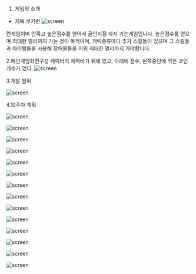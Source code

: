 1. 게임의 소개

- 제목:쿠키런 
![screen](./img/쿠키런.jpg)

 런게임이며 안죽고 높은점수를 얻어서 골인지점 까지 가는게임입니다.
 높은점수를 얻으며 최대한 멀리까지 가는 것이 목적이며,
 캐릭종류마다 추가 스킬들이 있으며 그 스킬들과 아이탬들을 사용해 
 장애물들을 지워 최대한 멀리까지 가야합니다.

2.메인게임화면구성 
케릭터의 체력바가 위에 있고, 아래에 점수, 왼쪽중단에 먹은 코인개수가 있다.
![screen](./img/메인게임화면구성.png)


3.개발 범위

![screen](./img/개발범위.png)

4.10주차 계획

![screen](./img/10주계획.png)



![screen](./img/2-1.png)

![screen](./img/2-2.png)

![screen](./img/2-3.png)

![screen](./img/2-4.png)

![screen](./img/2-5.png)

![screen](./img/2-6.png)

![screen](./img/2-7.png)

![screen](./img/2-8.png)

![screen](./img/2-9.png)

![screen](./img/2-10.png)

![screen](./img/2-11.png)

![screen](./img/2-12.png)

![screen](./img/2-13.png)
